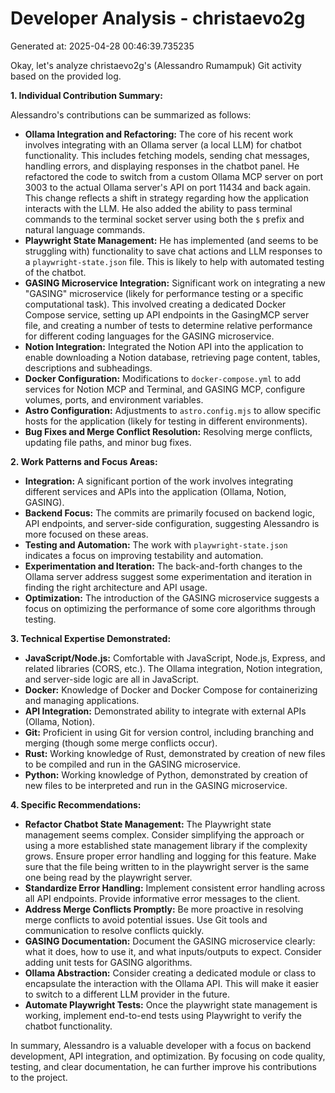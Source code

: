 # Developer Analysis - christaevo2g
Generated at: 2025-04-28 00:46:39.735235

Okay, let's analyze christaevo2g's (Alessandro Rumampuk) Git activity based on the provided log.

**1. Individual Contribution Summary:**

Alessandro's contributions can be summarized as follows:

*   **Ollama Integration and Refactoring:**  The core of his recent work involves integrating with an Ollama server (a local LLM) for chatbot functionality. This includes fetching models, sending chat messages, handling errors, and displaying responses in the chatbot panel. He refactored the code to switch from a custom Ollama MCP server on port 3003 to the actual Ollama server's API on port 11434 and back again. This change reflects a shift in strategy regarding how the application interacts with the LLM. He also added the ability to pass terminal commands to the terminal socket server using both the `$` prefix and natural language commands.
*   **Playwright State Management:** He has implemented (and seems to be struggling with) functionality to save chat actions and LLM responses to a `playwright-state.json` file. This is likely to help with automated testing of the chatbot.
*   **GASING Microservice Integration:**  Significant work on integrating a new "GASING" microservice (likely for performance testing or a specific computational task). This involved creating a dedicated Docker Compose service, setting up API endpoints in the GasingMCP server file, and creating a number of tests to determine relative performance for different coding languages for the GASING microservice.
*   **Notion Integration:** Integrated the Notion API into the application to enable downloading a Notion database, retrieving page content, tables, descriptions and subheadings.
*   **Docker Configuration:** Modifications to `docker-compose.yml` to add services for Notion MCP and Terminal, and GASING MCP, configure volumes, ports, and environment variables.
*   **Astro Configuration:**  Adjustments to `astro.config.mjs` to allow specific hosts for the application (likely for testing in different environments).
*   **Bug Fixes and Merge Conflict Resolution:** Resolving merge conflicts, updating file paths, and minor bug fixes.

**2. Work Patterns and Focus Areas:**

*   **Integration:** A significant portion of the work involves integrating different services and APIs into the application (Ollama, Notion, GASING).
*   **Backend Focus:** The commits are primarily focused on backend logic, API endpoints, and server-side configuration, suggesting Alessandro is more focused on these areas.
*   **Testing and Automation:** The work with `playwright-state.json` indicates a focus on improving testability and automation.
*   **Experimentation and Iteration:** The back-and-forth changes to the Ollama server address suggest some experimentation and iteration in finding the right architecture and API usage.
*   **Optimization:**  The introduction of the GASING microservice suggests a focus on optimizing the performance of some core algorithms through testing.

**3. Technical Expertise Demonstrated:**

*   **JavaScript/Node.js:**  Comfortable with JavaScript, Node.js, Express, and related libraries (CORS, etc.). The Ollama integration, Notion integration, and server-side logic are all in JavaScript.
*   **Docker:**  Knowledge of Docker and Docker Compose for containerizing and managing applications.
*   **API Integration:** Demonstrated ability to integrate with external APIs (Ollama, Notion).
*   **Git:**  Proficient in using Git for version control, including branching and merging (though some merge conflicts occur).
*   **Rust:**  Working knowledge of Rust, demonstrated by creation of new files to be compiled and run in the GASING microservice.
*   **Python:** Working knowledge of Python, demonstrated by creation of new files to be interpreted and run in the GASING microservice.

**4. Specific Recommendations:**

*   **Refactor Chatbot State Management:** The Playwright state management seems complex.  Consider simplifying the approach or using a more established state management library if the complexity grows.  Ensure proper error handling and logging for this feature.  Make sure that the file being written to in the playwright server is the same one being read by the playwright server.
*   **Standardize Error Handling:** Implement consistent error handling across all API endpoints. Provide informative error messages to the client.
*   **Address Merge Conflicts Promptly:** Be more proactive in resolving merge conflicts to avoid potential issues.  Use Git tools and communication to resolve conflicts quickly.
*   **GASING Documentation:** Document the GASING microservice clearly: what it does, how to use it, and what inputs/outputs to expect. Consider adding unit tests for GASING algorithms.
*   **Ollama Abstraction:** Consider creating a dedicated module or class to encapsulate the interaction with the Ollama API. This will make it easier to switch to a different LLM provider in the future.
*   **Automate Playwright Tests:** Once the playwright state management is working, implement end-to-end tests using Playwright to verify the chatbot functionality.

In summary, Alessandro is a valuable developer with a focus on backend development, API integration, and optimization.  By focusing on code quality, testing, and clear documentation, he can further improve his contributions to the project.
